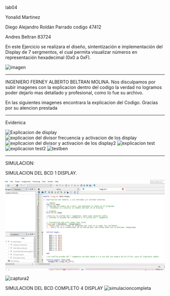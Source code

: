 
lab04

Yonalid Martinez

Diego Alejandro Roldán Parrado codigo 47412

Andres Beltran 83724




En este Ejercicio se realizara el diseño, sintentización e 
implementación del Display de 7 sergmentos, el cual permita visualizar 
números en representación hexadecimal (0x0 a 0xF).

![imagen](https://user-images.githubusercontent.com/62714712/78621824-1f390e00-7849-11ea-910d-f7fee79c817f.gif)

________________________________________________________________________________________________________
INGENIERO FERNEY ALBERTO BELTRAN MOLINA.
Nos disculpamos por subir imagenes con la explicacion dentro del codigo la verdad no logramos poder dejarlo mas detallado 
y profesional, como lo fue su archivo.

En las siguientes imagenes encontrara la explicacion del Codigo.
Gracias por su atencion prestada
__________________________________________________________________________________________________________
Evidenica

![Explicacion de display](https://user-images.githubusercontent.com/62714712/78621897-4d1e5280-7849-11ea-991d-22cc75d5d7a7.PNG)
![explicacion del divisor frecuencia y activacion de los display](https://user-images.githubusercontent.com/62714712/78621904-514a7000-7849-11ea-85ce-dee222b79d49.PNG)
![explicacion del divisor y activacion de los display2](https://user-images.githubusercontent.com/62714712/78621908-53143380-7849-11ea-8aa4-62bce00344ab.PNG)
![explicacion test](https://user-images.githubusercontent.com/62714712/78621913-55768d80-7849-11ea-8cb6-4c579ca632bd.PNG)
![explicacion test2](https://user-images.githubusercontent.com/62714712/78621928-5c050500-7849-11ea-992f-a6a27209ed16.PNG)
![testben](https://user-images.githubusercontent.com/62714712/78624606-a8534380-784f-11ea-9d95-b6ae2803225e.PNG)
________________________________________________________________________________________________________________________________
SIMULACION:

SIMULACION DEL BCD 1 DISPLAY.

![imagen](https://github.com/ELINGAP-7545/lab04-grupo-13/blob/master/techbn.jpg)

![captura2](https://user-images.githubusercontent.com/62714712/78622334-7b506200-784a-11ea-8f8b-927a5e3c3e81.PNG)

SIMULACION DEL BCD COMPLETO 4 DISPLAY
![simulacioncompleta](https://user-images.githubusercontent.com/62714712/78622343-81464300-784a-11ea-9e5a-e27a6b0d7740.PNG)


